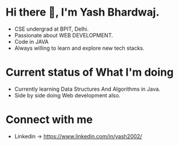 #  Hi there 👋, I'm Yash Bhardwaj.

- CSE undergrad at BPIT, Delhi.
- Passionate about WEB DEVELOPMENT.
- Code in JAVA
- Always willing to learn and explore new tech stacks.

# Current status of What I'm doing

- Currently learning Data Structures And Algorithms in Java.
- Side by side doing Web development also.

# Connect with me

- Linkedin -> https://www.linkedin.com/in/yash2002/





